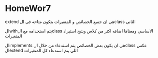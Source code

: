 # HomeWor7

extend هي ان جميع الخصائص و المتغيرات بتكون متاحه في الclass الثاني

الwithيتم استخدامه مع الclass الاساسي ومعناها اضافه اكثر من كلاس ويتيح استيراد المتغيرات 


الimplements هي ان يكون بعض الخصائص يتم استدعاء من خلال الclass عكس الextend اللي يتم استدعاء كل المتغيرات
